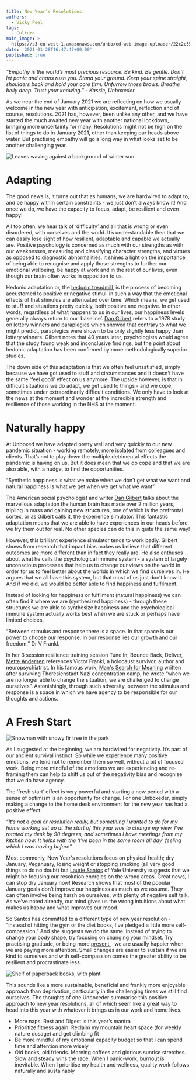 ```yaml
---
title: New Year’s Resolutions
authors:
  - Vicky Peel
tags:
  - Culture
main_image: >-
  https://s3-eu-west-1.amazonaws.com/unboxed-web-image-uploader/22c2c556e852b3659010e2593e54c1e1.jpg
date: '2021-01-28T16:47:47+00:00'
published: true
---
```

*“Empathy is the world’s most precious resource. Be kind. Be gentle. Don’t let panic and chaos rush you. Stand your ground. Keep your spine straight, shoulders back and hold your core firm. Unfurrow those brows. Breathe belly deep. Trust your knowing.” - Kassie, Unboxeder*

As we near the end of January 2021 we are reflecting on how we usually welcome in the new year with anticipation, excitement, reflection and of course, resolutions. 2021 has, however,  been unlike any other, and we have started the much awaited new year with another national lockdown, bringing more uncertainty for many. Resolutions might not be high on the list of things to do in January 2021, other than keeping our heads above water. But practising empathy will go a long way in what looks set to be another challenging year.

![Leaves waving against a background of winter sun](https://s3-eu-west-1.amazonaws.com/unboxed-web-image-uploader/22c2c556e852b3659010e2593e54c1e1.jpg)

# Adapting

The good news is, it turns out that as humans, we are hardwired to adapt to, and be happy within certain constraints -  we just don’t always know it! And once we do, we have the capacity to focus, adapt, be resilient and even happy!

All too often, we hear talk of ‘difficulty’ and all that is wrong or even disordered, with ourselves and the world. It’s understandable then that we can easily lose sight of how resilient, adaptable and capable we actually are. Positive psychology is concerned as much with our strengths as with our weaknesses, measuring and classifying character strengths, and virtues as opposed to diagnostic abnormalities. It shines a light on the importance of being able to recognise and apply those strengths to further our emotional wellbeing, be happy at work and in the rest of our lives, even though our brain often works in opposition to us.

Hedonic adaptation or, the [hedonic treadmill](https://positivepsychology.com/hedonic-treadmill/), is the process of becoming accustomed to positive or negative stimuli in such a way that the emotional effects of that stimulus are attenuated over time. Which means, we get used to stuff and situations pretty quickly, both positive and negative. In other words, regardless of what happens to us in our lives, our happiness levels generally always return to our ‘baseline’. [Dan Gilbert](https://blog.ted.com/ten-years-later-dan-gilbert-on-life-after-the-surprising-science-of-happiness/) refers to a 1978 study on lottery winners and paraplegics which showed that contrary to what we might predict, paraplegics were shown to be only slightly less happy than lottery winners. Gilbert notes that 40 years later, psychologists would agree that the study found weak and inconclusive findings, but the point about hedonic adaptation has been confirmed by more methodologically superior studies.

The down side of this adaptation is that we often feel unsatisfied,  simply because we have got used to stuff and circumstances and it doesn't have the same ‘feel good’ effect on us anymore. The upside however, is  that in difficult situations we do adapt, we get used to things - and we cope, sometimes under extraordinarily difficult conditions. We only have to look at the news at the moment and wonder at the incredible strength and resilience of those working in the NHS at the moment.

# Naturally happy

At Unboxed we have adapted pretty well and very quickly to our new pandemic situation - working remotely, more isolated from colleagues and clients. That’s not to play down the multiple detrimental effects the pandemic is having on us. But it does mean that we do cope and that we are also able, with a nudge, to find the opportunities.

“Synthetic happiness is what we make when we don’t get what we want and natural happiness is what we get when we get what we want”

The American social psychologist and writer [Dan Gilbert](https://www.ted.com/talks/dan_gilbert_the_surprising_science_of_happiness?language=en#t-1242850) talks about the marvellous adaptation the human brain has made over 2 million years, tripling in mass and gaining new structures, one of which is the prefrontal cortex, or as Gilbert calls it, the experience simulator. This fantastic adaptation means that we are able to have experiences in our heads before we try them out for real. No other species can do this in quite the same way! 

However, this brilliant experience simulator tends to work badly.  Gilbert shows from research that impact bias makes us believe that different outcomes are more different than in fact they really are. He also enthuses about what he calls the psychological immune system - a system of largely unconscious processes that help us to change our views on the world in order for us to feel better about the worlds in which we find ourselves in. He argues that we all have this system, but that most of us just don’t know it. And if we did, we would be better able to find happiness and fulfilment.

Instead of looking for happiness or fulfilment (natural happiness) we can often find it where we are (synthesized happiness) - through these structures we are able to synthesize happiness and the psychological immune system actually works best when we are stuck or perhaps have limited choices.

“Between stimulus and response there is a space. In that space is our power to choose our response. In our response lies our growth and our freedom.” Dr V Frankl.

In her 3 session resilience training session Tune In, Bounce Back, Deliver,  [Mette Andersen](https://www.linkedin.com/in/mette-andersen-910aa7a/?originalSubdomain=uk) references Victor Frankl, a holocaust survivor, author and neuropsychiatrist. In his famous work, [Man's Search for Meaning](https://www.amazon.co.uk/Mans-Search-Meaning-classic-Holocaust/dp/1844132390) written after surviving Theresienstadt Nazi concentration camp, he wrote “when we are no longer able to change the situation, we are challenged to change ourselves”. Astonishingly, through such adversity, between the stimulus and response is a space in which we have agency to be responsible for our thoughts and actions.

# A Fresh Start

![Snowman with snowy fir tree in the park](https://s3-eu-west-1.amazonaws.com/unboxed-web-image-uploader/466ac25d4f5a02080c8ae80e721a5ab1.png)

As I suggested at the beginning, we are hardwired for negativity. It’s part of our ancient survival instinct. So while we experience many positive emotions, we tend not to remember them so well, without a bit of focused work. Being more mindful of the emotions we are experiencing and re-framing them can help to shift us out of the negativity bias and recognise that we do have agency. 

The ‘fresh start’ effect is very powerful and starting a new period with a sense of optimism is an opportunity for change. For one Unboxeder, simply making a change to the home desk environment for the new year has had a positive effect:

*“It’s not a goal or resolution really, but something I wanted to do for my home working set up at the start of this year was to change my view. I’ve rotated my desk by 90 degrees, and sometimes I have meetings from my kitchen now. It helps with the ‘I’ve been in the same room all day’ feeling which I was having before"*

Most commonly,  New Year's resolutions focus on physical health; dry January, Veganuary, losing weight or stopping smoking (all very good things to do no doubt) but [Laurie Santos](https://www.theguardian.com/lifeandstyle/2021/jan/08/i-teach-a-course-on-happiness-at-yale-this-is-how-to-make-the-most-of-your-resolutions?CMP=Share_iOSApp_Other) of Yale University suggests that we might be focusing our resolution energies on the wrong areas. Great news, I can stop dry January now! Research shows that most of the popular January goals don’t improve our happiness as much as we assume. They can often involve being harsh on ourselves, with plenty of negative self talk. As we’ve noted already, our mind gives us the wrong intuitions about what makes us happy and what improves our mood. 

So Santos has committed to a different type of new year resolution - “instead of hitting the gym or the diet books, I’ve pledged a little more self-compassion.” And she suggests we do the same. Instead of trying to change your body shape, try focusing on changing your mindset. Try practising gratitude, or being more [present ](https://science.sciencemag.org/content/330/6006/932.abstract)- we are usually happier when we are paying more attention. Small changes are easier to sustain if we are kind to ourselves  and with self-compassion comes the greater ability to be resilient and procrastinate less. 

![Shelf of paperback books, with plant](https://s3-eu-west-1.amazonaws.com/unboxed-web-image-uploader/976e2d2a463d76d81d0c1d31163ecae4.png)

This sounds like a more sustainable, beneficial and frankly more enjoyable approach than deprivation, particularly in the challenging times we still find ourselves. The thoughts of one Unboxeder summarise this positive approach to new year resolutions, all of which seem like a great way to head into this year with whatever it brings us in our work and home lives. 

* More naps. Rest and Digest is this year’s mantra
* Prioritize fitness again. Reclaim my mountain heart space (for weekly nature dosage) and get climbing fit
* Be more mindful of my emotional capacity budget so that I can spend time and attention more wisely
* Old books, old friends. Morning coffees and glorious sunrise stretches. Slow and steady wins the race. When I panic-work, burnout is inevitable. When I prioritise my health and wellness, quality work follows naturally and sustainably
